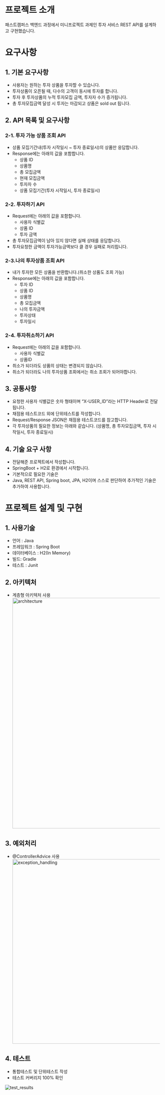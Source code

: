# 프로젝트 소개
패스트캠퍼스 백엔드 과정에서 미니프로젝트 과제인 투자 서비스 REST API를 설계하고 구현했습니다.

# 요구사항
## 1. 기본 요구사항
- 사용자는 원하는 투자 상품을 투자할 수 있습니다.
- 투자상품이 오픈될 때, 다수의 고객이 동시에 투자를 합니다.
- 투자 후 투자상품의 누적 투자모집 금액, 투자자 수가 증가됩니다.
- 총 투자모집금액 달성 시 투자는 마감되고 상품은 sold out 됩니다.

## 2. API 목록 및 요구사항<br>
### 2-1. 투자 가능 상품 조회 API <br>
- 상품 모집기간내(투자 시작일시 ~ 투자 종료일시)의 상품만 응답합니다.
- Response에는 아래의 값을 포함합니다.
  - 상품 ID
  - 상품명
  - 총 모집금액
  - 현재 모집금액
  - 투자자 수
  - 상품 모집기간(투자 시작일시, 투자 종료일시)

### 2-2. 투자하기 API
- Request에는 아래의 값을 포함합니다.
  - 사용자 식별값
  - 상품 ID
  - 투자 금액
- 총 투자모집금액이 남아 있지 않다면 실패 상태를 응답합니다.
- 투자요청한 금액이 투자가능금액보다 클 경우 실패로 처리힙니다.

### 2-3.나의 투자상품 조회 API
- 내가 투자한 모든 상품을 반환합니다.(취소한 상품도 조회 가능)
- Response에는 아래의 값을 포함합니다.
  -	투자 ID
  - 상품 ID
  - 상품명
  - 총 모집금액
  - 나의 투자금액
  - 투자상태
  - 투자일시

### 2-4. 투자취소하기 API
- Request에는 아래의 값을 포함합니다.
  -	사용자 식별값
  - 상품ID
- 취소가 되더라도 상품의 상태는 변경되지 않습니다.
- 취소가 되더라도 나의 투자상품 조회에서는 취소 조회가 되어야합니다.

## 3. 공통사항<br>
-	요청한 사용자 식별값은 숫자 형태이며 “X-USER_ID”라는 HTTP Header로 전달됩니다.
-	채점용 테스트코드 외에 단위테스트를 작성합니다.
-	Request/Response JSON은 채점용 테스트코드를 참고합니다.
-	각 투자상품의 필요한 정보는 아래와 같습니다.
     (상품명, 총 투자모집금액, 투자 시작일시, 투자 종료일시)

## 4. 기술 요구 사항
* 전달해준 프로젝트에서 작성합니다.<br>
* SpringBoot + H2로 환경에서 시작합니다.<br>
* 기본적으로 필요한 기술은<br>
* Java, REST API, Spring boot, JPA, H2이며 스스로 판단하여 추가적인 기술은 추가하여 사용합니다.<br>

# 프로젝트 설계 및 구현

## 1. 사용기술
- 언어 : Java
- 프레임워크 : Spring Boot
- 데이터베이스 : H2(In Memory)
- 빌드: Gradle
- 테스트 : Junit

## 2. 아키텍처
- 계층형 아키텍처 사용  
  <img width="750" alt="architecture" src="https://user-images.githubusercontent.com/35022991/155467478-95cae9e7-fa33-4aab-b275-7e18d2a3b484.png">

## 3. 예외처리
- @ControllerAdvice 사용  
  <img width="600" alt="exception_handling" src="https://user-images.githubusercontent.com/35022991/155537760-49d7862f-b490-44c5-a555-60b751f3d78a.png">

## 4. 테스트
- 통합테스트 및 단위테스트 작성
- 테스트 커버리지 100% 확인

![test_results](https://user-images.githubusercontent.com/35022991/155540214-47167e55-615d-4fa1-9d1e-ebadde827b67.png)

